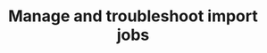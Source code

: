 ---
title: Manage and troubleshoot import jobs
excerpt: ''
deprecated: false
hidden: true
metadata:
  title: ''
  description: ''
  robots: index
next:
  description: ''
---